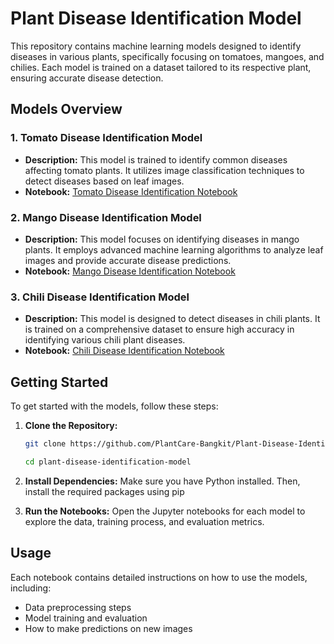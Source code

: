 # Plant Disease Identification Model

This repository contains machine learning models designed to identify diseases in various plants, specifically focusing on tomatoes, mangoes, and chilies. Each model is trained on a dataset tailored to its respective plant, ensuring accurate disease detection.

## Models Overview

### 1. Tomato Disease Identification Model
- **Description:** This model is trained to identify common diseases affecting tomato plants. It utilizes image classification techniques to detect diseases based on leaf images.
- **Notebook:** [Tomato Disease Identification Notebook](https://github.com/PlantCare-Bangkit/Plant-Disease-Identification-Model/blob/main/Tomato/PandaTanam_Tomato_final.ipynb)

### 2. Mango Disease Identification Model
- **Description:** This model focuses on identifying diseases in mango plants. It employs advanced machine learning algorithms to analyze leaf images and provide accurate disease predictions.
- **Notebook:** [Mango Disease Identification Notebook](https://github.com/PlantCare-Bangkit/Plant-Disease-Identification-Model/blob/main/Mango/MangoModelFinal.ipynb)

### 3. Chili Disease Identification Model
- **Description:** This model is designed to detect diseases in chili plants. It is trained on a comprehensive dataset to ensure high accuracy in identifying various chili plant diseases.
- **Notebook:** [Chili Disease Identification Notebook](https://github.com/PlantCare-Bangkit/Plant-Disease-Identification-Model/blob/main/Chili/ChiliModelFinal.ipynb)

## Getting Started

To get started with the models, follow these steps:

1. **Clone the Repository:**
    ```bash
    git clone https://github.com/PlantCare-Bangkit/Plant-Disease-Identification-Model.git
    
    cd plant-disease-identification-model
    ```

2. **Install Dependencies:**
   Make sure you have Python installed. Then, install the required packages using pip

3. **Run the Notebooks:**
    Open the Jupyter notebooks for each model to explore the data, training process, and evaluation metrics.

## Usage

Each notebook contains detailed instructions on how to use the models, including:
- Data preprocessing steps
- Model training and evaluation
- How to make predictions on new images
